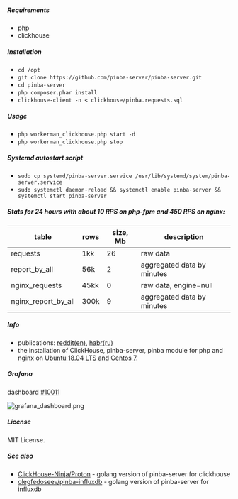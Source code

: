 ##### Requirements
- php
- clickhouse

##### Installation

- `cd /opt`
- `git clone https://github.com/pinba-server/pinba-server.git`
- `cd pinba-server`
- `php composer.phar install`
- `clickhouse-client -n < clickhouse/pinba.requests.sql`

##### Usage

- `php workerman_clickhouse.php start -d`
- `php workerman_clickhouse.php stop`

##### Systemd autostart script
- `sudo cp systemd/pinba-server.service /usr/lib/systemd/system/pinba-server.service`
- `sudo systemctl daemon-reload && systemctl enable pinba-server && systemctl start pinba-server`

##### Stats for 24 hours with about 10 RPS on php-fpm and 450 RPS on nginx:

|table|rows|size, Mb|description|
|---|---|---|---|
|requests|1kk|26|raw data|
|report_by_all|56k|2|aggregated data by minutes|
|nginx_requests|45kk|0|raw data, engine=null|
|nginx_report_by_all|300k|9|aggregated data by minutes|

##### Info
- publications: [reddit(en)](https://www.reddit.com/r/PHP/comments/bigszu/statistics_and_monitoring_of_php_scripts_in_real/), [habr(ru)](https://habr.com/ru/post/444610/)
- the installation of ClickHouse, pinba-server, pinba module for php and nginx on [Ubuntu 18.04 LTS](https://github.com/pinba-server/pinba-server/blob/master/docker/ubuntu18.04/Dockerfile) and [Centos 7](https://github.com/pinba-server/pinba-server/blob/master/docker/centos7/Dockerfile).

##### Grafana
dashboard [#10011](https://grafana.com/dashboards/10011)

![grafana_dashboard.png](https://raw.githubusercontent.com/pinba-server/pinba-server/master/grafana_dashboard.png)

##### License
MIT License.

##### See also
- [ClickHouse-Ninja/Proton](https://github.com/ClickHouse-Ninja/Proton) - golang version of pinba-server for clickhouse 
- [olegfedoseev/pinba-influxdb](https://github.com/olegfedoseev/pinba-influxdb) - golang version of pinba-server for influxdb
